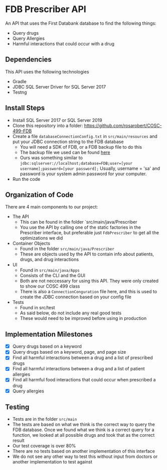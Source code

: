 # FDB Prescriber API

An API that uses the First Databank database to find the following things:
  * Query drugs 
  * Query Allergies
  * Harmful interactions that could occur with a drug
  
## Dependencies
This API uses the following technologies
  * Gradle
  * JDBC SQL Server Driver for SQL Server 2017
  * Testng

## Install Steps

  * Install SQL Server 2017 or SQL Server 2019
  * Clone this repository into a folder: https://github.com/rosarobert/COSC-499-FDB
  * Create a file `databaseConnectionConfig.txt` in `src/main/resources` and put your JDBC connection string to the FDB database
     * You will need a SDK of FDB, or a FDB backup file to do this
     * The backup file we used can be found [here](https://1drv.ms/u/s!AlrDWS4T-uh8l8czlIh6_oZ1fAjJPw?e=B8cDbD)
     * Ours was something similar to `jdbc:sqlserver://localhost;database=FDB;user=[your username];password=[your password];` Usually, username = 'sa' and password is your system admin password for your computer.
  * Run the code
  
## Organization of Code
There are 4 main components to our project:
  * The API
    * This can be found in the folder `src/main/java/Prescriber
    * You use the API by calling one of the static factories in the Prescriber interface, but preferable just `FdbPrescriber` to get all the optimizations we did
  * Container Objects
    * Found in the folder `src/main/java/Prescriber`
    * These are objects used by the API to contain info about patients, drugs, and drug interactions
  * UI
    * Found in `src/main/java/Apps`
    * Consists of the CLI and the GUI
    * Both are not neccessary for using this API. They were only created to show our COSC 499 class
    * There is also a `ConnectionConguration` file here, and this is used to create the JDBC connection based on your config file
  * Tests
    * Found in src/test
    * As said below, do not include any real good tests
    * These would need to be improved before using in production
  
 

## Implementation Milestones 

  - [x] Query drugs based on a keyword
  - [x] Query drugs based on a keyword, page, and page size
  - [x] Find all harmful interactions between a drug and a list of prescribed drugs
  - [x] Find all harmful interactions between a drug and a list of patient allergies
  - [x] Find all harmful food interactions that could occur when prescribed a drug
  - [x] Query allergies 

## Testing 
  * Tests are in the folder `src/main`
  * The tests are based on what we think is the correct way to query the FDB database. Once we found what we think is a correct query for a function, we looked at all possible drugs and took that as the correct result
  * Our test coverage is over 80% 
  * There are no tests based on another implementation of this interface
  * We do not see any other way to test this without input from doctors or another implementation to test against
 
